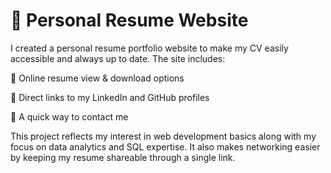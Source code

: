 # 📄 Personal Resume Website

I created a personal resume portfolio website to make my CV easily accessible and always up to date.
The site includes:

📑 Online resume view & download options

🔗 Direct links to my LinkedIn and GitHub profiles

📧 A quick way to contact me


This project reflects my interest in web development basics along with my focus on data analytics and SQL expertise. It also makes networking easier by keeping my resume shareable through a single link.

